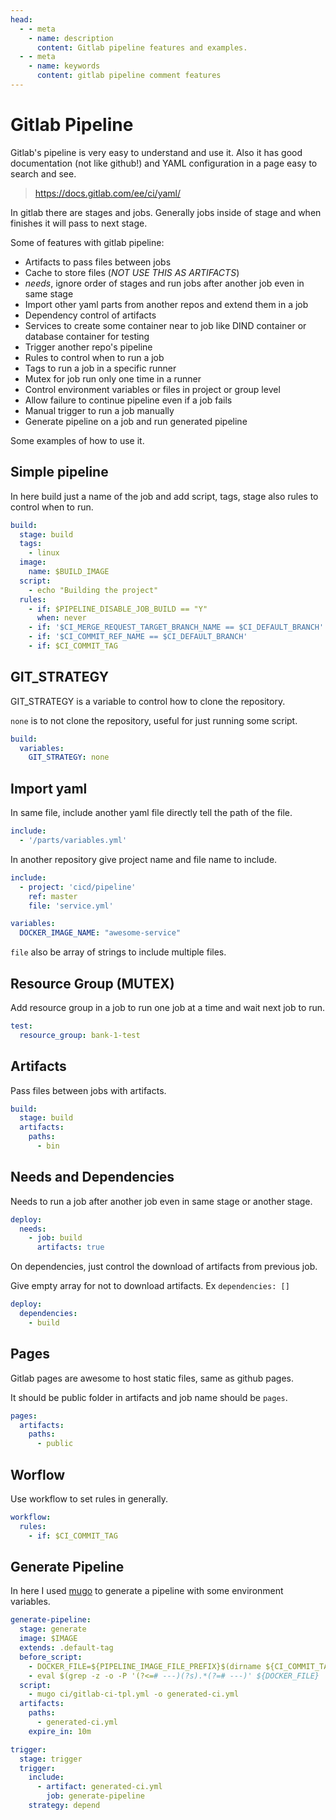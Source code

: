 ```yaml
---
head:
  - - meta
    - name: description
      content: Gitlab pipeline features and examples.
  - - meta
    - name: keywords
      content: gitlab pipeline comment features
---
```


# Gitlab Pipeline

Gitlab's pipeline is very easy to understand and use it.
Also it has good documentation (not like github!) and YAML configuration in a page easy to search and see.

> https://docs.gitlab.com/ee/ci/yaml/

In gitlab there are stages and jobs. Generally jobs inside of stage and when finishes it will pass to next stage.

Some of features with gitlab pipeline:

- Artifacts to pass files between jobs
- Cache to store files (_NOT USE THIS AS ARTIFACTS_)
- _needs_, ignore order of stages and run jobs after another job even in same stage
- Import other yaml parts from another repos and extend them in a job
- Dependency control of artifacts
- Services to create some container near to job like DIND container or database container for testing
- Trigger another repo's pipeline
- Rules to control when to run a job
- Tags to run a job in a specific runner
- Mutex for job run only one time in a runner
- Control environment variables or files in project or group level
- Allow failure to continue pipeline even if a job fails
- Manual trigger to run a job manually
- Generate pipeline on a job and run generated pipeline

Some examples of how to use it.

## Simple pipeline

In here build just a name of the job and add script, tags, stage also rules to control when to run.

```yaml
build:
  stage: build
  tags:
    - linux
  image:
    name: $BUILD_IMAGE
  script:
    - echo "Building the project"
  rules:
    - if: $PIPELINE_DISABLE_JOB_BUILD == "Y"
      when: never
    - if: '$CI_MERGE_REQUEST_TARGET_BRANCH_NAME == $CI_DEFAULT_BRANCH'
    - if: '$CI_COMMIT_REF_NAME == $CI_DEFAULT_BRANCH'
    - if: $CI_COMMIT_TAG
```

## GIT_STRATEGY

GIT_STRATEGY is a variable to control how to clone the repository.

`none` is to not clone the repository, useful for just running some script.

```yaml
build:
  variables:
    GIT_STRATEGY: none
```

## Import yaml

In same file, include another yaml file directly tell the path of the file.

```yaml
include:
  - '/parts/variables.yml'
```

In another repository give project name and file name to include.

```yaml
include:
  - project: 'cicd/pipeline'
    ref: master
    file: 'service.yml'

variables:
  DOCKER_IMAGE_NAME: "awesome-service"
```

`file` also be array of strings to include multiple files.

## Resource Group (MUTEX)

Add resource group in a job to run one job at a time and wait next job to run.

```yaml
test:
  resource_group: bank-1-test
```

## Artifacts

Pass files between jobs with artifacts.

```yaml
build:
  stage: build
  artifacts:
    paths:
      - bin
```

## Needs and Dependencies

Needs to run a job after another job even in same stage or another stage.

```yaml
deploy:
  needs:
    - job: build
      artifacts: true
```

On dependencies, just control the download of artifacts from previous job.

Give empty array for not to download artifacts. Ex `dependencies: []`

```yaml
deploy:
  dependencies:
    - build
```

## Pages

Gitlab pages are awesome to host static files, same as github pages.

It should be public folder in artifacts and job name should be `pages`.

```yaml
pages:
  artifacts:
    paths:
      - public
```

## Worflow

Use workflow to set rules in generally.

```yaml
workflow:
  rules:
    - if: $CI_COMMIT_TAG
```

## Generate Pipeline

In here I used [mugo](https://github.com/rytsh/mugo) to generate a pipeline with some environment variables.

```yaml
generate-pipeline:
  stage: generate
  image: $IMAGE
  extends: .default-tag
  before_script:
    - DOCKER_FILE=${PIPELINE_IMAGE_FILE_PREFIX}$(dirname ${CI_COMMIT_TAG})${PIPELINE_IMAGE_FILE_SUFFIX}
    - eval $(grep -z -o -P '(?<=# ---)(?s).*(?=# ---)' ${DOCKER_FILE} | tr -d '#' | xargs --null | xargs -I {} echo export {})
  script:
    - mugo ci/gitlab-ci-tpl.yml -o generated-ci.yml
  artifacts:
    paths:
      - generated-ci.yml
    expire_in: 10m

trigger:
  stage: trigger
  trigger:
    include:
      - artifact: generated-ci.yml
        job: generate-pipeline
    strategy: depend
```
